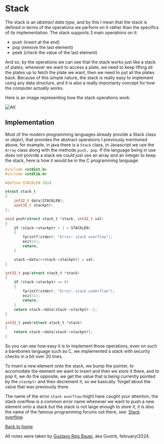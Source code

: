 # Stack 

The stack is an *abstract data type*, and by this I mean that the stack is defined in terms of the operations we perform on it rather than the specifics of its implementation. The stack supports 3 main operations on it:

- push (insert at the end)
- pop (remove the last element)
- peek (check the value of the last element)

And so, by the operations we can see that the stack works just like a stack of plates, whenever we want to access a plate, we need to keep lifting all the plates up to fetch the plate we want, then we need to put all the plates back. Because of this simple nature, the stack is really easy to implement using any data structure, and it is also a really importanty concept for how the computer actually works.

Here is an image representing how the stack operations work:

![Alt](https://media.geeksforgeeks.org/wp-content/cdn-uploads/20230726165552/Stack-Data-Structure.png "Title")

## Implementation

Most of the modern programming languages already provide a Stack class or object, that provides the abstract operations I previously mentioned above, for example, in java there is a `Stack` class, in Javascript we use the `Array` class along with the methods `push, pop`. If the language being in use does not provide a stack we could just use an array and an integer to keep the stack, here is how it would be in the C programming language:
```c
#include <stdint.h>
#include <stdlib.h>

#define STACKLEN 1024

struct stack_t
{
    int32_t data[STACKLEN];
    uint32_t stackptr;
};

void push(struct stack_t *stack, int32_t val)
{
    if (stack->stackptr + 1 > STACKLEN)
    {
        fprintf(stderr, "Error: stack overflow");
        exit(1);
        return;
    }

    stack->data[++stack->stackptr] = val;
}

int32_t pop(struct stack_t *stack)
{
    if (stack->stackptr == 0)
    {
        fprintf(stderr, "Error: stack underflow");
        exit(1);
        return;
    }
    return stack->data[stack->stackptr--];
}

int32_t peek(struct stack_t *stack)
{
    return stack->data[stack->stackptr];
}
```

So you can see how easy it is to implement those operations, even on such a barebones language such as C, we implemented a stack with security checks in a bit over 20 lines.

To insert a new element onto the stack, we bump the pointer, to accomodate the element we want to insert and then we store it there, and to pop it, we do the opposite, we get the value that is being currently pointed by the `stackptr` and then decrement it, so we basically 'forget'about the value that was previously there.

The name of the error `stack overflow` might have caught your attention, the stack overflow is a common error name whenever we want to push a new element onto a stack but the stack is not large enough to store it, it is also the name of the famous programming forums out there, see: [Stack overflow](https://stackoverflow.com).

[Back to home](http://localhost:3000/index)

All notes were taken by [Gustavo Reis Bauer](https://github.com/Gustrb), aka Gustrb, february/2024.
